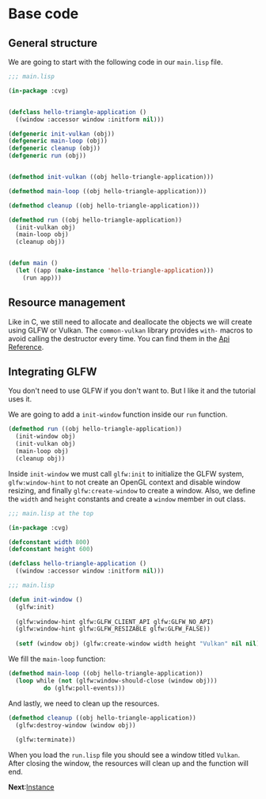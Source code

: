 
# Base code

## General structure

We are going to start with the following code in our `main.lisp` file.

```lisp
;;; main.lisp

(in-package :cvg)


(defclass hello-triangle-application ()
  ((window :accessor window :initform nil)))

(defgeneric init-vulkan (obj))
(defgeneric main-loop (obj))
(defgeneric cleanup (obj))
(defgeneric run (obj))


(defmethod init-vulkan ((obj hello-triangle-application)))

(defmethod main-loop ((obj hello-triangle-application)))

(defmethod cleanup ((obj hello-triangle-application)))

(defmethod run ((obj hello-triangle-application))
  (init-vulkan obj)
  (main-loop obj)
  (cleanup obj))


(defun main ()
  (let ((app (make-instance 'hello-triangle-application)))
    (run app)))
```

## Resource management

Like in C, we still need to allocate and deallocate the objects we will create using GLFW or Vulkan. 
The `common-vulkan` library provides `with-` macros to avoid calling the destructor every time. You can
find them in the [Api Reference](https://hectarea1996.github.io/common-vulkan/api/index.html).

## Integrating GLFW

You don't need to use GLFW if you don't want to. But I like it and the tutorial uses it. 

We are going to add a `init-window` function inside our `run` function.

```lisp
(defmethod run ((obj hello-triangle-application))
  (init-window obj)
  (init-vulkan obj)
  (main-loop obj)
  (cleanup obj))
```

Inside `init-window` we must call `glfw:init` to initialize the GLFW system, `glfw:window-hint` to not create an OpenGL context and disable window resizing, and finally `glfw:create-window` to create a window. Also, we define the `width` and `height` constants and create a `window` member in out class.

```lisp
;;; main.lisp at the top

(in-package :cvg)

(defconstant width 800)
(defconstant height 600)

(defclass hello-triangle-application ()
  ((window :accessor window :initform nil)))
```

```lisp
;;; main.lisp

(defun init-window ()
  (glfw:init)
  
  (glfw:window-hint glfw:GLFW_CLIENT_API glfw:GLFW_NO_API)
  (glfw:window-hint glfw:GLFW_RESIZABLE glfw:GLFW_FALSE))
  
  (setf (window obj) (glfw:create-window width height "Vulkan" nil nil)))
```

We fill the `main-loop` function:

```lisp
(defmethod main-loop ((obj hello-triangle-application))
  (loop while (not (glfw:window-should-close (window obj)))
	      do (glfw:poll-events)))
```

And lastly, we need to clean up the resources.

```lisp
(defmethod cleanup ((obj hello-triangle-application))
  (glfw:destroy-window (window obj))
  
  (glfw:terminate))
```

When you load the `run.lisp` file you should see a window titled `Vulkan`. After closing the window, the resources will clean up and the function will end.

**Next**:[Instance]()
